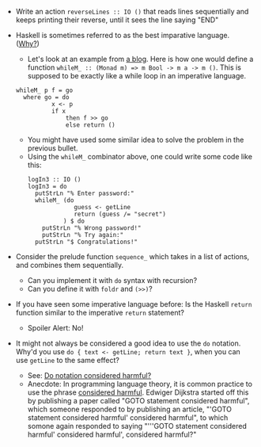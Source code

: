 * Write an action `reverseLines :: IO ()` that reads lines sequentially and keeps printing their reverse, until it sees the line saying "END"

* Haskell is sometimes referred to as the best imparative language. ([Why?](https://stackoverflow.com/questions/6622524/why-is-haskell-sometimes-referred-to-as-best-imperative-language))
  * Let's look at an example from [a blog](http://conscientiousprogrammer.com/blog/2015/12/11/24-days-of-hackage-2015-day-11-monad-loops-avoiding-writing-recursive-functions-by-refactoring/). Here is how one would define a function `whileM_ :: (Monad m) => m Bool -> m a -> m ()`. This is supposed to be exactly like a while loop in an imperative language.
  ```
  whileM_ p f = go
    where go = do
            x <- p
            if x
                then f >> go
                else return ()
  ```

    * You might have used some similar idea to solve the problem in the previous bullet.
  * Using the `whileM_` combinator above, one could write some code like this:
    ```
    logIn3 :: IO ()
    logIn3 = do
      putStrLn "% Enter password:"
      whileM_ (do
                 guess <- getLine
                 return (guess /= "secret")
              ) $ do
        putStrLn "% Wrong password!"
        putStrLn "% Try again:"
      putStrLn "$ Congratulations!"
    ```

* Consider the prelude function `sequence_` which takes in a list of actions, and combines them sequentially.
  * Can you implement it with `do` syntax with recursion?
  * Can you define it with `foldr` and `(>>)`?

* If you have seen some imperative language before: Is the Haskell `return` function similar to the imperative `return` statement?
  * Spoiler Alert: No!

* It might not always be considered a good idea to use the `do` notation. Why'd you use `do { text <- getLine; return text }`, when you can use `getLine` to the same effect?
  * See: [Do notation considered harmful?](https://wiki.haskell.org/Do_notation_considered_harmful)
  * Anecdote: In programming language theory, it is common practice to use the phrase [considered harmful](https://en.wikipedia.org/wiki/Considered_harmful). Edwiger Dijkstra started off this by publishing a paper called "GOTO statement considered harmful", which someone responded to by publishing an article, "'GOTO statement considered harmful' considered harmful", to which somone again responded to saying "'''GOTO statement considered harmful' considered harmful', considered harmful?"
